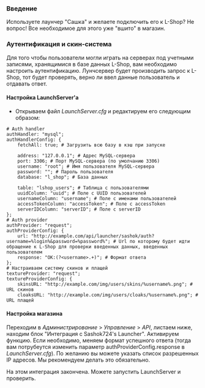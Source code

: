 ### Введение

Используете лаунчер "Сашка" и желаете подключить его к L-Shop? Не вопрос! Все необходимое для этого уже
"вшито" в магазин.

### Аутентификация и скин-система

Для того чтобы пользователи могли играть на серверах под учетными записями, хранящимися в базе данных
L-Shop, вам необходимо настроить аутентификацию. Лунчсервер будет производить запрос к L-Shop,
тот будет проверять, верно ли ввел данные пользователь и отдавать ответ.

#### Настройка LaunchServer'а

* Открываем файл *LaunchServer.cfg* и редактируем его следующим образом:
```
# Auth handler
authHandler: "mysql";
authHandlerConfig: {
	fetchAll: true; # Загрузить всю базу в кэш при запуске

	address: "127.0.0.1"; # Адрес MySQL-сервера
	port: 3306; # Порт MySQL-сервера (по умолчанию 3306)
	username: "root"; # Имя пользователя MySQL-сервера
	password: ""; # Пароль пользователя
	database: "l_shop"; # База данных

	table: "lshop_users"; # Таблица с пользователями
	uuidColumn: "uuid"; # Поле с UUID пользователей
	usernameColumn: "username"; # Поле с именами пользователей
	accessTokenColumn: "accessToken"; # Поле с accessToken
	serverIDColumn: "serverID"; # Поле с serverID
};
# Auth provider
authProvider: "request";
authProviderConfig: {
	url: "http://example.com/api/launcher/sashok/auth?username=%login%&password=%password%"; # Url по которому будет идти обращение к L-Shop для проверки введенных данных, введенных пользователем
	response: "OK:(?<username>.+)"; # Формат ответа
};
# Настраиваем систему скинов и плащей
textureProvider: "request";
textureProviderConfig: {
	skinsURL: "http://example.com/img/users/skins/%username%.png"; # URL скинов
	cloaksURL: "http://example.com/img/users/cloaks/%username%.png"; # URL плащей
```

#### Настройка магазина

Переходим в *Администрирование* > *Управление* > *API*, листаем ниже, находим блок "Интеграция с Sashok724's Launcher".
Активируем функцию. Если необходимо, меняем формат успешного ответа (тогда вам потрубеутся изменить параметр authProviderConfig.response в *LaunchServer.cfg*).
По желанию вы можете указать список разрешенных IP адресов. Мы рекомендуем делать это обязательно.

На этом интеграция закончена. Можете запустить LaunchServer и проверить.
